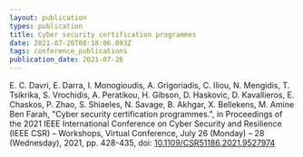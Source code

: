 ```yaml
---
layout: publication
types: publication
title: Cyber security certification programmes
date: 2021-07-26T08:18:06.093Z
tags: conference_publications
publication_date: 2021-07-26
---
```

E. C. Davri, E. Darra, I. Monogioudis, A. Grigoriadis, C. Iliou, N. Mengidis, T. Tsikrika, S. Vrochidis, A. Peratikou, H. Gibson, D. Haskovic, D. Kavallieros, E. Chaskos, P. Zhao, S. Shiaeles, N. Savage, B. Akhgar, X. Bellekens, M. Amine Ben Farah, "Cyber security certification programmes.", in Proceedings of the 2021 IEEE International Conference on Cyber Security and Resilience (IEEE CSR) – Workshops, Virtual Conference, July 26 (Monday) – 28 (Wednesday), 2021, pp. 428-435, doi: [10.1109/CSR51186.2021.9527974](https://doi.org/10.1109/CSR51186.2021.9527974)